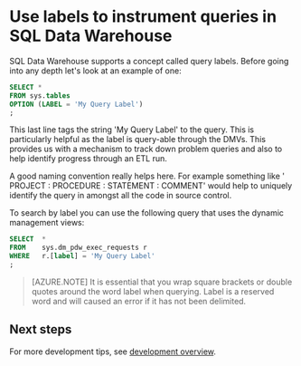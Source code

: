 <properties
   pageTitle="Use labels to instrument queries in SQL Data Warehouse | Microsoft Azure"
   description="Tips for using labels to instrument queries in Azure SQL Data Warehouse for developing solutions."
   services="sql-data-warehouse"
   documentationCenter="NA"
   authors="jrowlandjones"
   manager="barbkess"
   editor=""/>

<tags
   ms.service="sql-data-warehouse"
   ms.devlang="NA"
   ms.topic="article"
   ms.tgt_pltfrm="NA"
   ms.workload="data-services"
   ms.date="03/23/2016"
   ms.author="jrj;barbkess;sonyama"/>

# Use labels to instrument queries in SQL Data Warehouse
SQL Data Warehouse supports a concept called query labels. Before going into any depth let's look at an example of one:

```sql
SELECT *
FROM sys.tables
OPTION (LABEL = 'My Query Label')
;
```

This last line tags the string 'My Query Label' to the query. This is particularly helpful as the label is query-able through the DMVs. This provides us with a mechanism to track down problem queries and also to help identify progress through an ETL run.

A good naming convention really helps here. For example something like ' PROJECT : PROCEDURE : STATEMENT : COMMENT' would help to uniquely identify the query in amongst all the code in source control.

To search by label you can use the following query that uses the dynamic management views:

```sql
SELECT  *
FROM    sys.dm_pdw_exec_requests r
WHERE   r.[label] = 'My Query Label'
;
```

> [AZURE.NOTE] It is essential that you wrap square brackets or double quotes around the word label when querying. Label is a reserved word and will caused an error if it has not been delimited.


## Next steps
For more development tips, see [development overview][].

<!--Image references-->

<!--Article references-->
[development overview]: sql-data-warehouse-overview-develop.md

<!--MSDN references-->

<!--Other Web references-->

